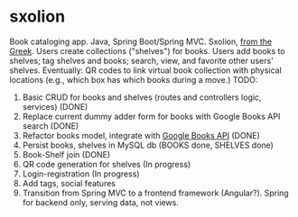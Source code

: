 # sxolion
Book cataloging app. Java, Spring Boot/Spring MVC. Sxolion, [from the Greek](https://en.wikipedia.org/wiki/Scholia). Users create collections ("shelves") for books. Users add books to shelves; tag shelves and books; search, view, and favorite other users' shelves. Eventually: QR codes to link virtual book collection with physical locations (e.g., which box has which books during a move.)
TODO:
1) Basic CRUD for books and shelves (routes and controllers logic, services) (DONE)
2) Replace current dummy adder form for books with Google Books API search (DONE)
3) Refactor books model, integrate with [Google Books API](https://www.googleapis.com/books/v1/volumes/KXQrAQAAQBAJ) (DONE)
4) Persist books, shelves in MySQL db (BOOKS done, SHELVES done)
5) Book-Shelf join (DONE)
6) QR code generation for shelves (In progress)
7) Login-registration (In progress)
8) Add tags, social features
9) Transition from Spring MVC to a frontend framework (Angular?). Spring for backend only, serving data, not views.
